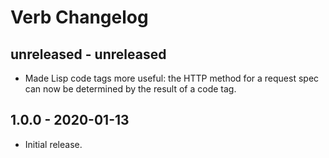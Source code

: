 # Verb Changelog
## **unreleased** - unreleased
- Made Lisp code tags more useful: the HTTP method for a request spec can now be determined by the result of a code tag.

## **1.0.0** - 2020-01-13
- Initial release.
